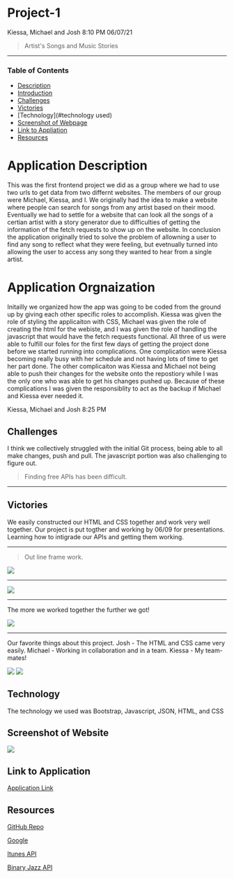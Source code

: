 # Project-1

Kiessa, Michael and Josh 8:10 PM 06/07/21
> Artist's Songs and Music Stories
---
### Table of Contents
- [Description](#description)
- [Introduction](#introduction)
- [Challenges](#challenges)
- [Victories](#victories)
- [Technology](#technology used)
- [Screenshot of Webpage](#screenshot)
- [Link to Appliation](#link)
- [Resources](#resources)

# Application Description
This was the first frontend project we did as a group where we had to use two urls to get data from two differnt websites. The members of our group were Michael, Kiessa, and I. We originally had the idea to make a website where people can search for songs from any artist based on their mood. Eventually we had to settle for a website that can look all the songs of a certian artist with a story generator due to difficulties of getting the information of the fetch requests to show up on the website. In conclusion the application originally tried to solve the problem of allowning a user to find any song to reflect what they were feeling, but evetnually turned into allowing the user to access any song they wanted to hear from a single artist. 

# Application Orgnaization
Initailly we organized how the app was going to be coded from the ground up by giving each other specific roles to accomplish. Kiessa was given the role of styling the applicaiton with CSS, Michael was given the role of creating the html for the webiste, and I was given the role of handling the javascript that would have the fetch requests functional. All three of us were able to fulfill our foles for the first few days of getting the project done before we started running into complications. One complication were Kiessa becoming really busy with her schedule and not having lots of time to get her part done. The other complicaiton was Kiessa and Michael not being able to push their changes for the website onto the repostiory while I was the only one who was able to get his changes pushed up. Because of these complications I was given the responsiblity to act as the backup if Michael and Kiessa ever needed it. 



Kiessa, Michael and Josh 8:25 PM
## Challenges
I think we collectively struggled with the initial Git process, being able to all make changes, push and pull. The javascript portion was also challenging to figure out. 
> Finding free APIs has been difficult.

---
## Victories
We easily constructed our HTML and CSS together and work very well together.
Our project is put togther and working by 06/09 for presentations.
Learning how to intigrade our APIs and getting them working.

---
> Out line frame work.

<img src="./images/Joshdraft.jpg">

---

<img src="./images/HTML.png"/>

---
The more we worked together the further we got!

<img src="./images/app.png">

---

Our favorite things about this project.
Josh - The HTML and CSS came very easily.
Michael - Working in collaboration and in a team.
Kiessa - My team-mates!

<img src="./images/groupshot.png"/>
<img src="./images/fullapp.png">

## Technology
The technology we used was Bootstrap, Javascript, JSON, HTML, and CSS

## Screenshot of Website

<img src="./images/finished.png.jpg">

## Link to Application

<a href="https://mikeysoar.github.io/project-1">Application Link</a>

## Resources 

<a href="https://mikeysoar.github.io/project-1/">GitHub Repo</a>

<a href="https://www.google.com/">Google</a>

<a href="https://affiliate.itunes.apple.com/resources/documentation/itunes-store-web-service-search-api/">Itunes API</a>

<a href="https://binaryjazz.us/wp-json/genrenator/v1/story/">Binary Jazz API</a>

